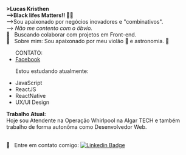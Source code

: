 <strong>>Lucas Kristhen</strong> <br>
<strong> -->Black lifes Matters!! </strong>✊🏿
<br>
-->Sou apaixonado por negócios inovadores e "combinativos".<br>
--> <em>Não me contento com o óbvio.</em>
<br/> :purple_heart: &nbsp; Buscando colaborar com projetos em Front-end. 
<br/> 💬  &nbsp; Sobre mim: Sou apaixonado por meu violão 🎸 e astronomia. 🌌 
<ul> CONTATO: <br>
    <li> <a href="https://www.facebook.com/lucaskristhenferreiramuniz">Facebook </a> </li>
   
  
  Estou estudando atualmente:
   <li>JavaScript</li>
   <li>ReactJS</li>
   <li>ReactNative</li>
   <li>UX/UI Design</li>
</ul>
   <strong>Trabalho Atual:</strong> <br>
Hoje sou Atendente na Operação Whirlpool na Algar TECH e também trabalho de forma autonôma como Desenvolvedor Web.
  
<br/> :email: &nbsp; Entre em contato comigo: [![Linkedin Badge](https://media-exp1.licdn.com/dms/image/C4E03AQH2_Lp_RkkDmw/profile-displayphoto-shrink_200_200/0?e=1602115200&v=beta&t=deaVDsi42BFkhvTF197rlYmMTRGyKtgEHuObjGNaK8g)](https://www.linkedin.com/in/lucas-kristhen-00953990/) 
